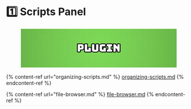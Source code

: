 # 1️⃣ Scripts Panel

<figure><img src="../../.gitbook/assets/plugin.jpg" alt=""><figcaption></figcaption></figure>

{% content-ref url="organizing-scripts.md" %}
[organizing-scripts.md](organizing-scripts.md)
{% endcontent-ref %}

{% content-ref url="file-browser.md" %}
[file-browser.md](file-browser.md)
{% endcontent-ref %}

